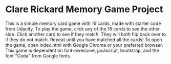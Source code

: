 # Clare Rickard Memory Game Project
This is a simple memory card game with 16 cards, made with starter code from Udacity.
To play the game, click any of the 16 cards to see the other side. Click another card to see if they match. They will both flip back over to if they do not match. Repeat until you have matched all the cards!
To open the game, open index.html with Google Chrome or your preferred browser.
This game is dependent on font-awesome, javascript, bootstrap, and the font "Coda" from Google fonts.
